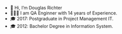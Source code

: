 - 👋 Hi, I’m Douglas Richter
- 👨🏼‍💻 I am QA Enginner with 14 years of Experience.
- 🎓 2017: Postgraduate in Project Management IT.
- 🎓 2012: Bachelor Degree in Information System.
